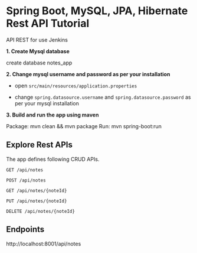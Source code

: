 # Spring Boot, MySQL, JPA, Hibernate Rest API Tutorial

API REST for use Jenkins

**1. Create Mysql database**

create database notes_app

**2. Change mysql username and password as per your installation**

+ open `src/main/resources/application.properties`

+ change `spring.datasource.username` and `spring.datasource.password` as per your mysql installation

**3. Build and run the app using maven**

Package: mvn clean && mvn package
Run: mvn spring-boot:run


## Explore Rest APIs

The app defines following CRUD APIs.

    GET /api/notes
    
    POST /api/notes
    
    GET /api/notes/{noteId}
    
    PUT /api/notes/{noteId}
    
    DELETE /api/notes/{noteId}

## Endpoints

http://localhost:8001/api/notes